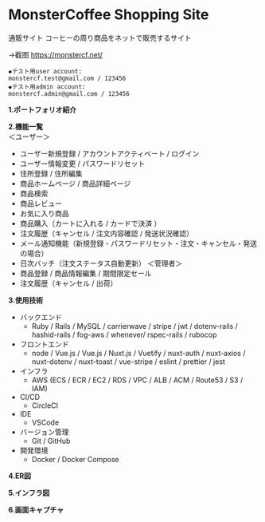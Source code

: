 # MonsterCoffee Shopping Site


通販サイト
コーヒーの周り商品をネットで販売するサイト

→截图
https://monstercf.net/

```
◆テスト用user account:
monstercf.test@gmail.com / 123456
◆テスト用admin account:
monstercf.admin@gmail.com / 123456
```

**1.ポートフォリオ紹介**


**2.機能一覧**  
＜ユーザー＞
- ユーザー新規登録 / アカウントアクティベート / ログイン
- ユーザー情報変更 / パスワードリセット
- 住所登録 / 住所編集
- 商品ホームページ / 商品詳細ページ
- 商品検索
- 商品レビュー
- お気に入り商品
- 商品購入（カートに入れる / カードで決済 ）
- 注文履歴（キャンセル / 注文内容確認 / 発送状況確認）
- メール通知機能（新規登録・パスワードリセット・注文・キャンセル・発送の場合）
- 日次バッチ（注文ステータス自動更新）
＜管理者＞
- 商品登録 / 商品情報編集 / 期間限定セール
- 注文履歴（キャンセル / 出荷）


**3.使用技術**  
- バックエンド
    - Ruby / Rails / MySQL / carrierwave / stripe / jwt / dotenv-rails / hashid-rails / fog-aws / whenever/ rspec-rails / rubocop
- フロントエンド
    - node / Vue.js / Vue.js / Nuxt.js / Vuetify / nuxt-auth / nuxt-axios / nuxt-dotenv / nuxt-toast / vue-stripe / eslint / prettier / jest
- インフラ
    - AWS (ECS / ECR / EC2 / RDS / VPC / ALB / ACM / Route53 / S3 / IAM)
- CI/CD
    - CircleCI
- IDE
    - VSCode
- バージョン管理
    - Git / GitHub
- 開発環境
    - Docker / Docker Compose

**4.ER図**  


**5.インフラ図**


**6.画面キャプチャ**

